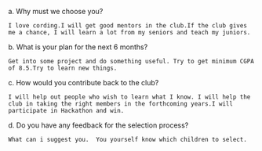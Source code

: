 a.  Why must we choose you?
  
    I love cording.I will get good mentors in the club.If the club gives me a chance, I will learn a lot from my seniors and teach my juniors.


b.  What is your plan for the next 6 months?

    Get into some project and do something useful. Try to get minimum CGPA of 8.5.Try to learn new things.


c.  How would you contribute back to the club?

    I will help out people who wish to learn what I know. I will help the club in taking the right members in the forthcoming years.I will participate in Hackathon and win.


d.  Do you have any feedback for the selection process?

    What can i suggest you.  You yourself know which children to select.
